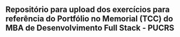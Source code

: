 ## Repositório para upload dos exercícios para referência do Portfólio no Memorial (TCC) do MBA de Desenvolvimento Full Stack - PUCRS